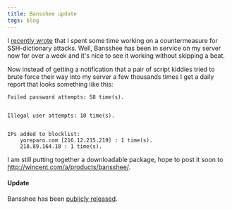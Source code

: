 ```yaml
---
title: Bansshee update
tags: blog
---
```


I [recently wrote](http://wincent.com/a/about/wincent/weblog/archives/2006/04/bansshee_my_ans.php) that I spent some time working on a countermeasure for SSH-dictionary attacks. Well, Bansshee has been in service on my server now for over a week and it's nice to see it working without skipping a beat.

Now instead of getting a notification that a pair of script kiddies tried to brute force their way into my server a few thousands times I get a daily report that looks something like this:

    Failed password attempts: 58 time(s).


    Illegal user attempts: 10 time(s).


    IPs added to blocklist:
        yoreparo.com [216.12.215.219] : 1 time(s).
        218.89.164.18 : 1 time(s).

I am still putting together a downloadable package, hope to post it soon to <http://wincent.com/a/products/bansshee/>.

#### Update

Bansshee has been [publicly released](http://bansshee.org/).
